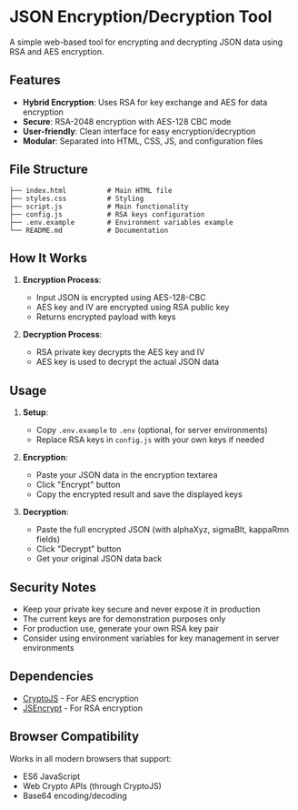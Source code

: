 # JSON Encryption/Decryption Tool

A simple web-based tool for encrypting and decrypting JSON data using RSA and AES encryption.

## Features

- **Hybrid Encryption**: Uses RSA for key exchange and AES for data encryption
- **Secure**: RSA-2048 encryption with AES-128 CBC mode
- **User-friendly**: Clean interface for easy encryption/decryption
- **Modular**: Separated into HTML, CSS, JS, and configuration files

## File Structure

```
├── index.html          # Main HTML file
├── styles.css          # Styling
├── script.js           # Main functionality
├── config.js           # RSA keys configuration
├── .env.example        # Environment variables example
└── README.md           # Documentation
```

## How It Works

1. **Encryption Process**:
   - Input JSON is encrypted using AES-128-CBC
   - AES key and IV are encrypted using RSA public key
   - Returns encrypted payload with keys

2. **Decryption Process**:
   - RSA private key decrypts the AES key and IV
   - AES key is used to decrypt the actual JSON data

## Usage

1. **Setup**:
   - Copy `.env.example` to `.env` (optional, for server environments)
   - Replace RSA keys in `config.js` with your own keys if needed

2. **Encryption**:
   - Paste your JSON data in the encryption textarea
   - Click "Encrypt" button
   - Copy the encrypted result and save the displayed keys

3. **Decryption**:
   - Paste the full encrypted JSON (with alphaXyz, sigmaBlt, kappaRmn fields)
   - Click "Decrypt" button
   - Get your original JSON data back

## Security Notes

- Keep your private key secure and never expose it in production
- The current keys are for demonstration purposes only
- For production use, generate your own RSA key pair
- Consider using environment variables for key management in server environments

## Dependencies

- [CryptoJS](https://cdnjs.cloudflare.com/ajax/libs/crypto-js/4.1.1/crypto-js.min.js) - For AES encryption
- [JSEncrypt](https://cdnjs.cloudflare.com/ajax/libs/jsencrypt/3.3.2/jsencrypt.min.js) - For RSA encryption

## Browser Compatibility

Works in all modern browsers that support:
- ES6 JavaScript
- Web Crypto APIs (through CryptoJS)
- Base64 encoding/decoding